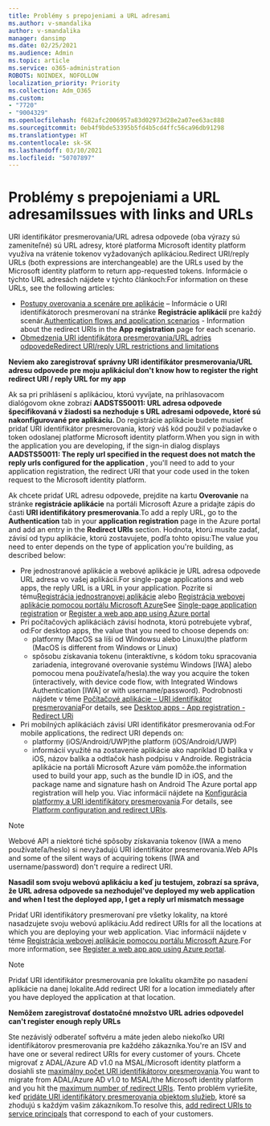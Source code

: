 ```yaml
---
title: Problémy s prepojeniami a URL adresami
ms.author: v-smandalika
author: v-smandalika
manager: dansimp
ms.date: 02/25/2021
ms.audience: Admin
ms.topic: article
ms.service: o365-administration
ROBOTS: NOINDEX, NOFOLLOW
localization_priority: Priority
ms.collection: Adm_O365
ms.custom:
- "7720"
- "9004329"
ms.openlocfilehash: f682afc2006957a83d02973d28e2a07ee63ac888
ms.sourcegitcommit: 0eb4f9bde53395b5fd4b5cd4ffc56ca96db91298
ms.translationtype: HT
ms.contentlocale: sk-SK
ms.lasthandoff: 03/10/2021
ms.locfileid: "50707897"
---
```

# <a name="issues-with-links-and-urls"></a><span data-ttu-id="7825a-102">Problémy s prepojeniami a URL adresami</span><span class="sxs-lookup"><span data-stu-id="7825a-102">Issues with links and URLs</span></span>

<span data-ttu-id="7825a-103">URI identifikátor presmerovania/URL adresa odpovede (oba výrazy sú zameniteľné) sú URL adresy, ktoré platforma Microsoft identity platform využíva na vrátenie tokenov vyžadovaných aplikáciou.</span><span class="sxs-lookup"><span data-stu-id="7825a-103">Redirect URI/reply URLs (both expressions are interchangeable) are the URLs used by the Microsoft identity platform to return app-requested tokens.</span></span> <span data-ttu-id="7825a-104">Informácie o týchto URL adresách nájdete v týchto článkoch:</span><span class="sxs-lookup"><span data-stu-id="7825a-104">For information on these URLs, see the following articles:</span></span>

- <span data-ttu-id="7825a-105">[Postupy overovania a scenáre pre aplikácie](https://docs.microsoft.com/azure/active-directory/develop/authentication-flows-app-scenarios) – Informácie o URI identifikátoroch presmerovaní na stránke **Registrácie aplikácií** pre každý scenár.</span><span class="sxs-lookup"><span data-stu-id="7825a-105">[Authentication flows and application scenarios](https://docs.microsoft.com/azure/active-directory/develop/authentication-flows-app-scenarios) - Information about the redirect URIs in the **App registration** page for each scenario.</span></span>
- [<span data-ttu-id="7825a-106">Obmedzenia URI identifikátora presmerovania/URL adries odpovede</span><span class="sxs-lookup"><span data-stu-id="7825a-106">Redirect URI/reply URL restrictions and limitations</span></span>](https://docs.microsoft.com/azure/active-directory/develop/reply-url)

<span data-ttu-id="7825a-107">**Neviem ako zaregistrovať správny URI identifikátor presmerovania/URL adresu odpovede pre moju aplikáciu**</span><span class="sxs-lookup"><span data-stu-id="7825a-107">**I don't know how to register the right redirect URI / reply URL for my app**</span></span>

<span data-ttu-id="7825a-108">Ak sa pri prihlásení s aplikáciou, ktorú vyvíjate, na prihlasovacom dialógovom okne zobrazí **AADSTS50011: URL adresa odpovede špecifikovaná v žiadosti sa nezhoduje s URL adresami odpovede, ktoré sú nakonfigurované pre aplikáciu. <your app ID>** Do registrácie aplikácie budete musieť pridať URI identifikátor presmerovania, ktorý váš kód použil v požiadavke o token odoslanej platforme Microsoft identity platform.</span><span class="sxs-lookup"><span data-stu-id="7825a-108">When you sign in with the application you are developing, if the sign-in dialog displays **AADSTS50011: The reply url specified in the request does not match the reply urls configured for the application <your app ID>**, you'll need to add to your application registration, the redirect URI that your code used in the token request to the Microsoft identity platform.</span></span>

<span data-ttu-id="7825a-109">Ak chcete pridať URL adresu odpovede, prejdite na kartu **Overovanie** na stránke **registrácie aplikácie** na portáli Microsoft Azure a pridajte zápis do časti **URI identifikátory presmerovania**.</span><span class="sxs-lookup"><span data-stu-id="7825a-109">To add a reply URL, go to the **Authentication** tab in your **application registration** page in the Azure portal and add an entry in the **Redirect URIs** section.</span></span> <span data-ttu-id="7825a-110">Hodnota, ktorú musíte zadať, závisí od typu aplikácie, ktorú zostavujete, podľa tohto opisu:</span><span class="sxs-lookup"><span data-stu-id="7825a-110">The value you need to enter depends on the type of application you're building, as described below:</span></span>

- <span data-ttu-id="7825a-111">Pre jednostranové aplikácie a webové aplikácie je URL adresa odpovede URL adresa vo vašej aplikácii.</span><span class="sxs-lookup"><span data-stu-id="7825a-111">For single-page applications and web apps, the reply URL is a URL in your application.</span></span> <span data-ttu-id="7825a-112">Pozrite si tému[Registrácia jednostranovej aplikácie](https://docs.microsoft.com/azure/active-directory/develop/scenario-spa-app-registration#register-a-redirect-uri) alebo [Registrácia webovej aplikácie pomocou portálu Microsoft Azure](https://docs.microsoft.com/azure/active-directory/develop/scenario-web-app-sign-user-app-registration?tabs=aspnetcore#register-an-app-using-azure-portal)</span><span class="sxs-lookup"><span data-stu-id="7825a-112">See [Single-page application registration](https://docs.microsoft.com/azure/active-directory/develop/scenario-spa-app-registration#register-a-redirect-uri) or [Register a web app app using Azure portal](https://docs.microsoft.com/azure/active-directory/develop/scenario-web-app-sign-user-app-registration?tabs=aspnetcore#register-an-app-using-azure-portal)</span></span>
- <span data-ttu-id="7825a-113">Pri počítačových aplikáciách závisí hodnota, ktorú potrebujete vybrať, od:</span><span class="sxs-lookup"><span data-stu-id="7825a-113">For desktop apps, the value that you need to choose depends on:</span></span>
    - <span data-ttu-id="7825a-114">platformy (MacOS sa líši od Windowsu alebo Linuxu)</span><span class="sxs-lookup"><span data-stu-id="7825a-114">the platform (MacOS is different from Windows or Linux)</span></span>
    - <span data-ttu-id="7825a-115">spôsobu získavania tokenu (interaktívne, s kódom toku spracovania zariadenia, integrované overovanie systému Windows [IWA] alebo pomocou mena používateľa/hesla).</span><span class="sxs-lookup"><span data-stu-id="7825a-115">the way you acquire the token (interactively, with device code flow, with Integrated Windows Authentication [IWA] or with username/password).</span></span>
    <span data-ttu-id="7825a-116">Podrobnosti nájdete v téme [Počítačové aplikácie – URI identifikátor presmerovania](https://docs.microsoft.com/azure/active-directory/develop/scenario-desktop-app-registration#redirect-uris)</span><span class="sxs-lookup"><span data-stu-id="7825a-116">For details, see [Desktop apps - App registration - Redirect URi](https://docs.microsoft.com/azure/active-directory/develop/scenario-desktop-app-registration#redirect-uris)</span></span>
- <span data-ttu-id="7825a-117">Pri mobilných aplikáciách závisí URI identifikátor presmerovania od:</span><span class="sxs-lookup"><span data-stu-id="7825a-117">For mobile applications, the redirect URI depends on:</span></span>
    - <span data-ttu-id="7825a-118">platformy (iOS/Android/UWP)</span><span class="sxs-lookup"><span data-stu-id="7825a-118">the platform (iOS/Android/UWP)</span></span>
    - <span data-ttu-id="7825a-119">informácií využité na zostavenie aplikácie ako napríklad ID balíka v iOS, názov balíka a odtlačok hash podpisu v Androide. Registrácia aplikácie na portáli Microsoft Azure vám pomôže.</span><span class="sxs-lookup"><span data-stu-id="7825a-119">the information used to build your app, such as the bundle ID in iOS, and the package name and signature hash on Android The Azure portal app registration will help you.</span></span> <span data-ttu-id="7825a-120">Viac informácií nájdete na [Konfigurácia platformy a URI identifikátory presmerovania](https://docs.microsoft.com/azure/active-directory/develop/scenario-mobile-app-registration#platform-configuration-and-redirect-uris).</span><span class="sxs-lookup"><span data-stu-id="7825a-120">For details, see [Platform configuration and redirect URIs](https://docs.microsoft.com/azure/active-directory/develop/scenario-mobile-app-registration#platform-configuration-and-redirect-uris).</span></span>

> [!NOTE]
> <span data-ttu-id="7825a-121">Webové API a niektoré tiché spôsoby získavania tokenov (IWA a meno používateľa/heslo) si nevyžadujú URI identifikátor presmerovania.</span><span class="sxs-lookup"><span data-stu-id="7825a-121">Web APIs and some of the silent ways of acquiring tokens (IWA and username/password) don't require a redirect URI.</span></span>

<span data-ttu-id="7825a-122">**Nasadil som svoju webovú aplikáciu a keď ju testujem, zobrazí sa správa, že URL adresa odpovede sa nezhoduje**</span><span class="sxs-lookup"><span data-stu-id="7825a-122">**I've deployed my web application and when I test the deployed app, I get a reply url mismatch message**</span></span>

<span data-ttu-id="7825a-123">Pridať URI identifikátory presmerovaní pre všetky lokality, na ktoré nasadzujete svoju webovú aplikáciu.</span><span class="sxs-lookup"><span data-stu-id="7825a-123">Add redirect URIs for all the locations at which you are deploying your web application.</span></span> <span data-ttu-id="7825a-124">Viac informácií nájdete v téme [Registrácia webovej aplikácie pomocou portálu Microsoft Azure](https://docs.microsoft.com/azure/active-directory/develop/scenario-web-app-sign-user-app-registration).</span><span class="sxs-lookup"><span data-stu-id="7825a-124">For more information, see [Register a web app app using Azure portal](https://docs.microsoft.com/azure/active-directory/develop/scenario-web-app-sign-user-app-registration).</span></span>

> [!NOTE]
> <span data-ttu-id="7825a-125">Pridať URI identifikátor presmerovania pre lokalitu okamžite po nasadení aplikácie na danej lokalite.</span><span class="sxs-lookup"><span data-stu-id="7825a-125">Add redirect URI for a location immediately after you have deployed the application at that location.</span></span>

<span data-ttu-id="7825a-126">**Nemôžem zaregistrovať dostatočné množstvo URL adries odpovede**</span><span class="sxs-lookup"><span data-stu-id="7825a-126">**I can't register enough reply URLs**</span></span>

<span data-ttu-id="7825a-127">Ste nezávislý odberateľ softvéru a máte jeden alebo niekoľko URI identifikátorov presmerovania pre každého zákazníka.</span><span class="sxs-lookup"><span data-stu-id="7825a-127">You're an ISV and have one or several redirect URIs for every customer of yours.</span></span> <span data-ttu-id="7825a-128">Chcete migrovať z ADAL/Azure AD v1.0 na MSAL/Microsoft identity platform a dosiahli ste [maximálny počet URI identifikátorov presmerovania](https://docs.microsoft.com/azure/active-directory/develop/reply-url#maximum-number-of-redirect-uris).</span><span class="sxs-lookup"><span data-stu-id="7825a-128">You want to migrate from ADAL/Azure AD v1.0 to MSAL/the Microsoft identity platform and you hit the [maximum number of redirect URIs](https://docs.microsoft.com/azure/active-directory/develop/reply-url#maximum-number-of-redirect-uris).</span></span> <span data-ttu-id="7825a-129">Tento problém vyriešite, keď [pridáte URI identifikátory presmerovania objektom služieb](https://docs.microsoft.com/azure/active-directory/develop/reply-url#add-redirect-uris-to-service-principals), ktoré sa zhodujú s každým vašim zákazníkom.</span><span class="sxs-lookup"><span data-stu-id="7825a-129">To resolve this, [add redirect URIs to service principals](https://docs.microsoft.com/azure/active-directory/develop/reply-url#add-redirect-uris-to-service-principals) that correspond to each of your customers.</span></span>
